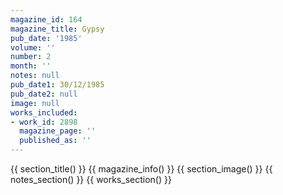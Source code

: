 ```yaml
---
magazine_id: 164
magazine_title: Gypsy
pub_date: '1985'
volume: ''
number: 2
month: ''
notes: null
pub_date1: 30/12/1985
pub_date2: null
image: null
works_included:
- work_id: 2898
  magazine_page: ''
  published_as: ''
---
```


{{ section_title() }}
{{ magazine_info() }}
{{ section_image() }}
{{ notes_section() }}
{{ works_section() }}
